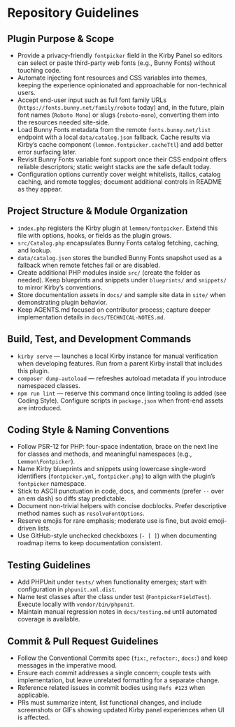 # Repository Guidelines

## Plugin Purpose & Scope
- Provide a privacy-friendly `fontpicker` field in the Kirby Panel so editors can select or paste third-party web fonts (e.g., Bunny Fonts) without touching code.
- Automate injecting font resources and CSS variables into themes, keeping the experience opinionated and approachable for non-technical users.
- Accept end-user input such as full font family URLs (`https://fonts.bunny.net/family/roboto` today) and, in the future, plain font names (`Roboto Mono`) or slugs (`roboto-mono`), converting them into the resources needed site-side.
- Load Bunny Fonts metadata from the remote `fonts.bunny.net/list` endpoint with a local `data/catalog.json` fallback. Cache results via Kirby’s cache component (`lemmon.fontpicker.cacheTtl`) and add better error surfacing later.
- Revisit Bunny Fonts variable font support once their CSS endpoint offers reliable descriptors; static weight stacks are the safe default today.
- Configuration options currently cover weight whitelists, italics, catalog caching, and remote toggles; document additional controls in README as they appear.

## Project Structure & Module Organization
- `index.php` registers the Kirby plugin at `lemmon/fontpicker`. Extend this file with options, hooks, or fields as the plugin grows.
- `src/Catalog.php` encapsulates Bunny Fonts catalog fetching, caching, and lookup.
- `data/catalog.json` stores the bundled Bunny Fonts snapshot used as a fallback when remote fetches fail or are disabled.
- Create additional PHP modules inside `src/` (create the folder as needed). Keep blueprints and snippets under `blueprints/` and `snippets/` to mirror Kirby’s conventions.
- Store documentation assets in `docs/` and sample site data in `site/` when demonstrating plugin behavior.
- Keep AGENTS.md focused on contributor process; capture deeper implementation details in `docs/TECHNICAL-NOTES.md`.

## Build, Test, and Development Commands
- `kirby serve` — launches a local Kirby instance for manual verification when developing features. Run from a parent Kirby install that includes this plugin.
- `composer dump-autoload` — refreshes autoload metadata if you introduce namespaced classes.
- `npm run lint` — reserve this command once linting tooling is added (see Coding Style). Configure scripts in `package.json` when front-end assets are introduced.

## Coding Style & Naming Conventions
- Follow PSR-12 for PHP: four-space indentation, brace on the next line for classes and methods, and meaningful namespaces (e.g., `Lemmon\Fontpicker`).
- Name Kirby blueprints and snippets using lowercase single-word identifiers (`fontpicker.yml`, `fontpicker.php`) to align with the plugin’s `fontpicker` namespace.
- Stick to ASCII punctuation in code, docs, and comments (prefer `--` over an em dash) so diffs stay predictable.
- Document non-trivial helpers with concise docblocks. Prefer descriptive method names such as `resolveFontOptions`.
- Reserve emojis for rare emphasis; moderate use is fine, but avoid emoji-driven lists.
- Use GitHub-style unchecked checkboxes (`- [ ]`) when documenting roadmap items to keep documentation consistent.

## Testing Guidelines
- Add PHPUnit under `tests/` when functionality emerges; start with configuration in `phpunit.xml.dist`.
- Name test classes after the class under test (`FontpickerFieldTest`). Execute locally with `vendor/bin/phpunit`.
- Maintain manual regression notes in `docs/testing.md` until automated coverage is available.

## Commit & Pull Request Guidelines
- Follow the Conventional Commits spec (`fix:`, `refactor:`, `docs:`) and keep messages in the imperative mood.
- Ensure each commit addresses a single concern; couple tests with implementation, but leave unrelated formatting for a separate change.
- Reference related issues in commit bodies using `Refs #123` when applicable.
- PRs must summarize intent, list functional changes, and include screenshots or GIFs showing updated Kirby panel experiences when UI is affected.
